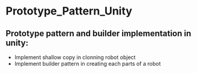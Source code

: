 # Prototype_Pattern_Unity
## Prototype pattern and builder implementation in unity:
- Implement shallow copy in clonning robot object
- Implement builder pattern in creating each parts of a robot

